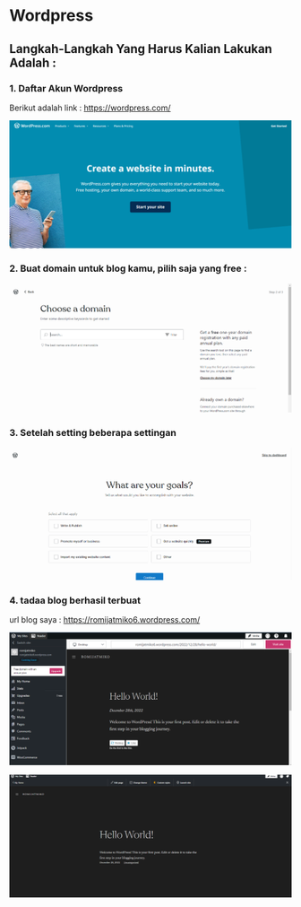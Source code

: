 # Wordpress

## Langkah-Langkah Yang Harus Kalian Lakukan Adalah :

### 1. Daftar Akun Wordpress

Berikut adalah link : https://wordpress.com/

![1](1.PNG)

### 2. Buat domain untuk blog kamu, pilih saja yang free :

![2](3.PNG)

### 3. Setelah setting beberapa settingan

![3](4.PNG)

### 4. tadaa blog berhasil terbuat

url blog saya : https://romijatmiko6.wordpress.com/

![4](6.PNG)

![5](7.PNG)
